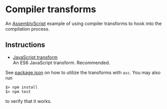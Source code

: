 Compiler transforms
===================

An [AssemblyScript](http://assemblyscript.org) example of using compiler transforms to hook into the compilation process.

Instructions
------------

* [JavaScript transform](./mytransform.js)<br />
  An ES6 JavaScript transform. Recommended.

See [package.json](./package.json) on how to utilize the transforms with `asc`.
You may also run

```
$> npm install
$> npm test
```

to verify that it works.
